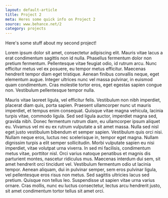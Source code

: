 ```yaml
---
layout: default-article
title: Project 2
meta: Heres some quick info on Project 2
source: www.behance.net/2
category: projects
---
```

Here's some stuff about my second project!

Lorem ipsum dolor sit amet, consectetur adipiscing elit. Mauris vitae lacus a erat condimentum sagittis non id nulla. Phasellus fermentum dolor non pretium fermentum. Pellentesque vitae feugiat odio, id rutrum arcu. Nunc efficitur metus vel ex posuere, eu tempor metus efficitur. Maecenas hendrerit tempor diam eget tristique. Aenean finibus convallis neque, eget elementum augue. Integer ultrices nunc vel massa pulvinar, in euismod quam condimentum. Cras molestie tortor eros, eget egestas sapien congue non. Vestibulum pellentesque tempor nulla.

Mauris vitae laoreet ligula, vel efficitur felis. Vestibulum non nibh imperdiet, placerat diam quis, porta sapien. Praesent ullamcorper nunc ut mauris imperdiet, et tempus enim consequat. Quisque vitae magna vehicula, lacinia turpis vitae, commodo ligula. Sed sed ligula auctor, imperdiet magna sed, gravida nibh. Donec fermentum rutrum diam, eu ullamcorper ipsum aliquet eu. Vivamus vel mi eu ex rutrum vulputate a sit amet massa. Nulla sed nisl eget justo vestibulum bibendum et semper sapien. Vestibulum quis orci nisi. Nullam neque eros, luctus nec scelerisque in, tempor eget magna. Nullam dignissim turpis a elit semper sollicitudin. Morbi vulputate sapien eu nisi imperdiet, vitae volutpat urna viverra. In sed mi facilisis, condimentum metus vitae, porttitor nisl. Orci varius natoque penatibus et magnis dis parturient montes, nascetur ridiculus mus. Maecenas interdum dui sem, sit amet hendrerit orci tincidunt vel. Vestibulum fermentum odio ut lacinia tempor. Aenean aliquam, dui in pulvinar semper, sem eros pulvinar ligula, vel pellentesque eros risus non metus. Sed sagittis ultricies lacus sed pretium. Quisque non tellus leo. Suspendisse ut sapien vitae urna varius ornare. Cras mollis, nunc eu luctus consectetur, lectus arcu hendrerit justo, sit amet condimentum tortor tellus sit amet orci.
